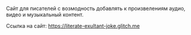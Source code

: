 Сайт для писателей с возмодность добавлять к произвелениям аудио, видео и музыкальный контент. 

Ссылка на сайт: https://literate-exultant-joke.glitch.me
